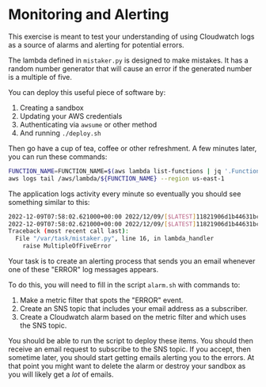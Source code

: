 # Monitoring and Alerting

This exercise is meant to test your understanding of using Cloudwatch logs as a source of alarms and alerting for potential errors.

The lambda defined in `mistaker.py` is designed to make mistakes. It has a random number generator that will cause an error if the generated number is a multiple of five. 

You can deploy this useful piece of software by:
1. Creating a sandbox
1. Updating your AWS credentials
1. Authenticating via `awsume` or other method
1. And running `./deploy.sh`

Then go have a cup of tea, coffee or other refreshment. A few minutes later, you can run these commands:
```bash
FUNCTION_NAME=FUNCTION_NAME=$(aws lambda list-functions | jq '.Functions[0].FunctionName' | tr -d '"')
aws logs tail /aws/lambda/${FUNCTION_NAME} --region us-east-1
```
The application logs activity every minute so eventually you should see something similar to this:
```bash
2022-12-09T07:58:02.621000+00:00 2022/12/09/[$LATEST]11821906d1b44631bcd0c624a7423261 [WARNING]	2022-12-09T07:58:02.620Z	ee4748fc-bbde-4ab4-a054-7b673a27df13	Oh no 15 is divisible by 5
2022-12-09T07:58:02.621000+00:00 2022/12/09/[$LATEST]11821906d1b44631bcd0c624a7423261 [ERROR] MultipleOfFiveError
Traceback (most recent call last):
  File "/var/task/mistaker.py", line 16, in lambda_handler
    raise MultipleOfFiveError
```

Your task is to create an alerting process that sends you an email whenever one of these "ERROR" log messages appears.

To do this, you will need to fill in the script `alarm.sh` with commands to:
1. Make a metric filter that spots the "ERROR" event.
1. Create an SNS topic that includes your email address as a subscriber.
1. Create a Cloudwatch alarm based on the metric filter and which uses the SNS topic.

You should be able to run the script to deploy these items. You should then receive an email request to subscribe to the SNS topic. If you accept, then sometime later, you should start getting emails alerting you to the errors. At that point you might want to delete the alarm or destroy your sandbox as you will likely get a _lot_ of emails. 